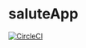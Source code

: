 # saluteApp
[![CircleCI](https://circleci.com/<https://github.com/Ksennia/saluteApp.git>/<KseniiaBinkovska>/<SaluteApp>.svg?style=svg)](<https://app.circleci.com/pipelines/github/Ksennia/saluteApp/3/workflows/7def30d3-67d3-4d69-a14a-9bd29db25a8f>)